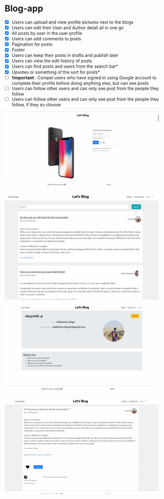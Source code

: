 # Blog-app
- [x] Users can upload and view profile pictures next to the blogs
- [x] Users can edit their User and Author detail all in one go
- [x] All posts by user in the user profile
- [x] Users can add comments to posts
- [x] Pagination for posts
- [x] Footer
- [x] Users can keep their posts in drafts and publish later
- [x] Users can view the edit history of posts
- [x] Users can find posts and users from the search bar*
- [x] Upvotes or something of the sort for posts*
- [ ] **!important** : Compel users who have signed in using Google account to complete their profile before doing anything else, but can see posts
- [ ] Users can follow other users and can only see post from the people they follow
- [ ] Users can follow other users and can only see post from the people they follow, if they so choose

![Login page](https://github.com/okaysidd/Blog-app/blob/master/Screenshots/1.JPG)

![Home page](https://github.com/okaysidd/Blog-app/blob/master/Screenshots/2.JPG)

![User profile page](https://github.com/okaysidd/Blog-app/blob/master/Screenshots/3.JPG)

![Post detail page](https://github.com/okaysidd/Blog-app/blob/master/Screenshots/4.JPG)
